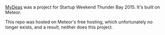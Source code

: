 [MyDeas](http://mydeas.co) was a project for Startup Weekend Thunder Bay 2015. It's built on Meteor.

This repo was hosted on Meteor's free hosting, which unfortunately no longer exists, and a result, neither does this project.
